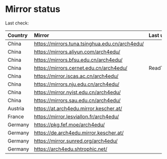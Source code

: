 <script src="./time.js"></script>
# Mirror status
Last check: <script type="text/javascript">localize(1749237625.0330212);</script>

|Country|Mirror|Last update|
|:------|:-----|:----------|
|China|https://mirrors.tuna.tsinghua.edu.cn/arch4edu/|<script type="text/javascript">localize(1749192556);</script>|
|China|https://mirrors.aliyun.com/arch4edu/|<script type="text/javascript">localize(1749192556);</script>|
|China|https://mirrors.bfsu.edu.cn/arch4edu/|<script type="text/javascript">localize(1749192556);</script>|
|China|https://mirrors.cernet.edu.cn/arch4edu/|ReadTimeout|
|China|https://mirror.iscas.ac.cn/arch4edu/|<script type="text/javascript">localize(1749192556);</script>|
|China|https://mirrors.nju.edu.cn/arch4edu/|<script type="text/javascript">localize(1749106437);</script>|
|China|https://mirror.nyist.edu.cn/arch4edu/|<script type="text/javascript">localize(1749192556);</script>|
|China|https://mirrors.sau.edu.cn/arch4edu/|<script type="text/javascript">localize(1731653531);</script>|
|Austria|https://at.arch4edu.mirror.kescher.at/|<script type="text/javascript">localize(1749192556);</script>|
|France|https://mirror.lesviallon.fr/arch4edu/|<script type="text/javascript">localize(1749020703);</script>|
|Germany|https://pkg.fef.moe/arch4edu/|<script type="text/javascript">localize(1749192556);</script>|
|Germany|https://de.arch4edu.mirror.kescher.at/|<script type="text/javascript">localize(1749192556);</script>|
|Germany|https://mirror.sunred.org/arch4edu/|<script type="text/javascript">localize(1749192556);</script>|
|Germany|https://arch4edu.shtrophic.net/|<script type="text/javascript">localize(1749192556);</script>|

<script src="./tablefilter/tablefilter.js"></script>
<script src="./table.js"></script>